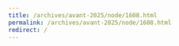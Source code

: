 ```yaml
---
title: /archives/avant-2025/node/1608.html
permalink: /archives/avant-2025/node/1608.html
redirect: /
---
```

